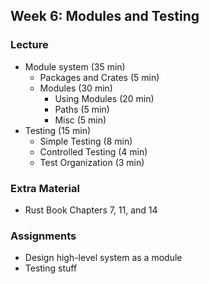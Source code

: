 ## Week 6: Modules and Testing

### Lecture
- Module system (35 min)
    - Packages and Crates (5 min)
    - Modules (30 min)
        - Using Modules (20 min)
        - Paths (5 min)
        - Misc (5 min)
- Testing (15 min)
    - Simple Testing (8 min)
    - Controlled Testing (4 min)
    - Test Organization (3 min)

### Extra Material
- Rust Book Chapters 7, 11, and 14

### Assignments
- Design high-level system as a module
- Testing stuff